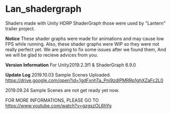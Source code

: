# Lan_shadergraph
Shaders made with Unity HDRP ShaderGraph  those were used by "Lantern" trailer project.

**Notice**
These shader graphs were made for animations and may cause low FPS while running. 
Also, these shader graphs were WIP so they were not really perfect yet.
We are going to fix some issues after we found them, And we will be glad to recieve advices from you. 

**Version Information**
For Unity2019.2.3f1 & ShaderGraph 6.9.0

**Update Log**
2019.10.03 Sample Scenes Uploaded. https://drive.google.com/open?id=1gdFxnhTa_Pni9zdIPMRRp1ghXZaFc2L0

2019.09.24 Sample Scenes are not get ready yet now.

FOR MORE INFORMATIONS, PLEASE GO TO
https://www.youtube.com/watch?v=gzgszOL6hYg
